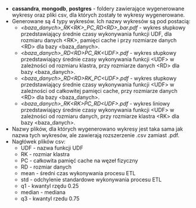 - **cassandra**, **mongodb**, **postgres** - foldery zawierające wygenerowane wykresy oraz pliki csv, dla których zostały te wykresy wygenerowane.
- Generowane są 4 typy wykresów. Ich nazwy wykresów są pod postacią:
    - *\<baza_danych\>_RK\<RK\>_PC<PC>_RD\<RD\>_bar.pdf* - wykres słupkowy przedstawiający średnie czasy wykonywania funkcji UDF, dla rozmiaru danych \<RK\>, pamięci cache <PC> i przy rozmiarze danych \<RD\> dla bazy \<baza_danych\>.
    - *\<baza_danych\>_RD\<RD\>_PC_RK_\<UDF\>.pdf* - wykres słupkowy przedstawiający średnie czasy wykonywania funkcji \<UDF\> w zależności od rozmiaru klastra, przy rozmiarze danych \<RD\> dla bazy \<baza_danych\>.
    - *\<baza_danych\>_RD\<RD\>_RK_PC_\<UDF\>.pdf* - wykres słupkowy przedstawiający średnie czasy wykonywania funkcji \<UDF\> w zależności od całkowitej pamięci cache, przy rozmiarze danych \<RD\> dla bazy \<baza_danych\>.
    - *\<baza_danych\>_RK\<RK\>_PC_RD_\<UDF\>.pdf* - wykres liniowy przedstawiający średnie czasy wykonywania funkcji \<UDF\> w zależności od rozmiaru danych, przy rozmiarze klastra \<RK\> dla bazy \<baza_danych\>.
- Nazwy plików, dla których wygenerowano wykresy jest taka sama jak nazwa tych wykresów, ale zawierają rozszerzenie .csv zamiast .pdf.
- Nagłówek plików csv:
    - UDF - nazwa funkcji UDF
    - RK - rozmiar klastra
    - PC - całkowita pamięć cache na węzeł fizyczny
    - RD - rozmiar danych
    - mean - średni czas wykonywania procesu ETL 
    - std - odchylenie standardowe wykonywania procesu ETL 
    - q1 - kwantyl rzędu 0.25
    - median - mediana
    - q3 - kwantyl rzedu 0.75